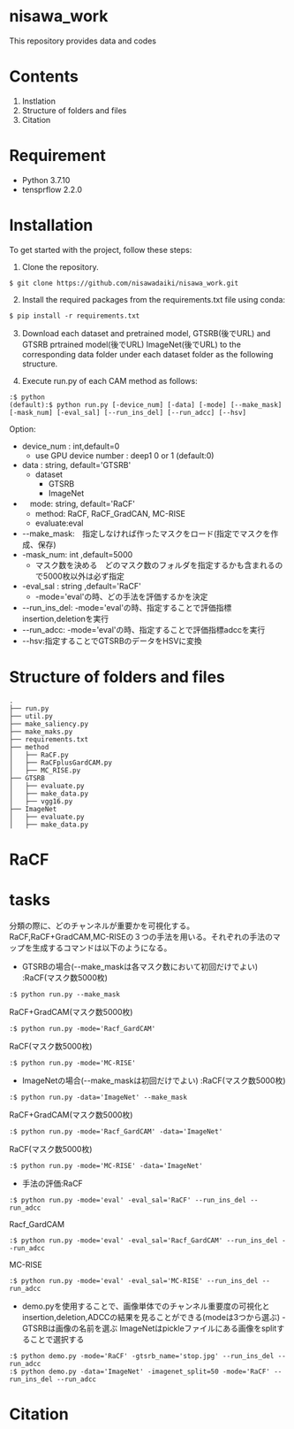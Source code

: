 # nisawa_work
This repository provides data and codes
# Contents
1. Instlation
2. Structure of folders and files
3. Citation
# Requirement
+ Python 3.7.10
+ tensprflow 2.2.0
# Installation
To get started with the project, follow these steps:
1. Clone the repository.
```
$ git clone https://github.com/nisawadaiki/nisawa_work.git
```

2.  Install the required packages from the requirements.txt file using conda:
```
$ pip install -r requirements.txt
```
3. Download each dataset and pretrained model, GTSRB(後でURL) and GTSRB prtrained model(後でURL) ImageNet(後でURL) to the corresponding data folder under each dataset folder as the following structure.

4. Execute run.py of each CAM method as follows:
```
:$ python 
(default):$ python run.py [-device_num] [-data] [-mode] [--make_mask] [-mask_num] [-eval_sal] [--run_ins_del] [--run_adcc] [--hsv]
```
Option:
- device_num : int,default=0
  - use GPU device number : deep1 0 or 1 (default:0)
- data : string, default='GTSRB'
    - dataset
      - GTSRB
      - ImageNet
- 　mode: string, default='RaCF'
  - method: RaCF, RaCF_GradCAN, MC-RISE
  - evaluate:eval
- --make_mask:　指定しなければ作ったマスクをロード(指定でマスクを作成、保存)
- -mask_num: int ,default=5000
    - マスク数を決める　どのマスク数のフォルダを指定するかも含まれるので5000枚以外は必ず指定
-  -eval_sal : string ,default='RaCF'
    - -mode='eval'の時、どの手法を評価するかを決定  
- --run_ins_del: -mode='eval'の時、指定することで評価指標insertion,deletionを実行
- --run_adcc: -mode='eval'の時、指定することで評価指標adccを実行
- --hsv:指定することでGTSRBのデータをHSVに変換

# Structure of folders and files
```
.
├── run.py
├── util.py
├── make_saliency.py
├── make_maks.py
├── requirements.txt
├── method
│   ├── RaCF.py
│   ├── RaCFplusGardCAM.py
│   ├── MC_RISE.py
├── GTSRB
│   ├── evaluate.py
│   ├── make_data.py
│   ├── vgg16.py
├── ImageNet
│   ├── evaluate.py
│   ├── make_data.py

```
# RaCF
# tasks
分類の際に、どのチャンネルが重要かを可視化する。RaCF,RaCF+GradCAM,MC-RISEの３つの手法を用いる。それぞれの手法のマップを生成するコマンドは以下のようになる。
- GTSRBの場合(--make_maskは各マスク数において初回だけでよい)
:RaCF(マスク数5000枚)
```
:$ python run.py --make_mask
```
RaCF+GradCAM(マスク数5000枚)
```
:$ python run.py -mode='Racf_GardCAM'
```
RaCF(マスク数5000枚)
```
:$ python run.py -mode='MC-RISE'
```
- ImageNetの場合(--make_maskは初回だけでよい)
:RaCF(マスク数5000枚)
```
:$ python run.py -data='ImageNet' --make_mask
```
RaCF+GradCAM(マスク数5000枚)
```
:$ python run.py -mode='Racf_GardCAM' -data='ImageNet' 
```
RaCF(マスク数5000枚)
```
:$ python run.py -mode='MC-RISE' -data='ImageNet' 
```
- 手法の評価:RaCF
```
:$ python run.py -mode='eval' -eval_sal='RaCF' --run_ins_del --run_adcc
```
Racf_GardCAM
```
:$ python run.py -mode='eval' -eval_sal='Racf_GardCAM' --run_ins_del --run_adcc
```
MC-RISE
```
:$ python run.py -mode='eval' -eval_sal='MC-RISE' --run_ins_del --run_adcc
```

- demo.pyを使用することで、画像単体でのチャンネル重要度の可視化とinsertion,deletion,ADCCの結果を見ることができる(modeは3つから選ぶ)
  -GTSRBは画像の名前を選ぶ ImageNetはpickleファイルにある画像をsplitすることで選択する 
```
:$ python demo.py -mode='RaCF' -gtsrb_name='stop.jpg' --run_ins_del --run_adcc
:$ python demo.py -data='ImageNet' -imagenet_split=50 -mode='RaCF' --run_ins_del --run_adcc
```

# Citation
